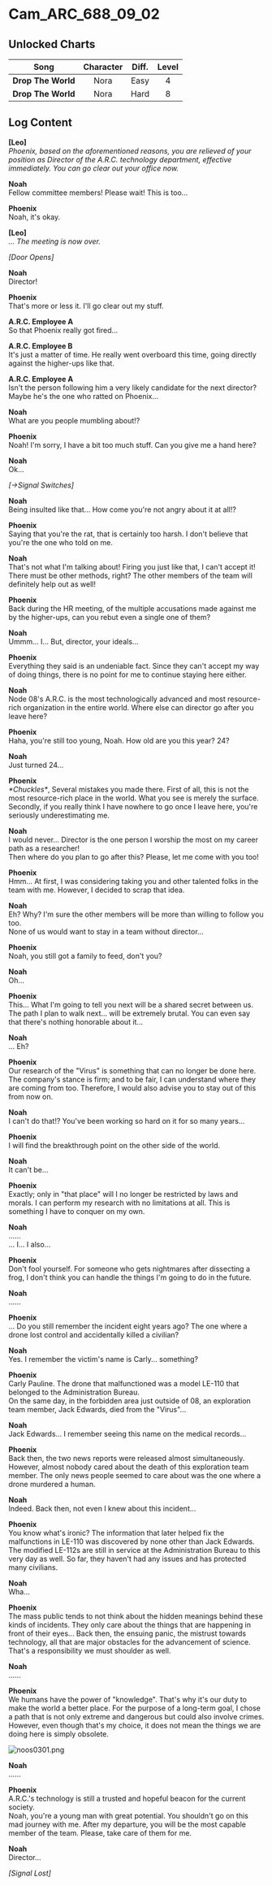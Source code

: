 # Cam_ARC_688_09_02
## Unlocked Charts
|       Song       |Character|Diff.|Level|
|------------------|:-------:|:---:|:---:|
|**Drop The World**|  Nora   |Easy |  4  |
|**Drop The World**|  Nora   |Hard |  8  |

## Log Content
**[Leo]**<br>
*Phoenix, based on the aforementioned reasons, you are relieved of your position as Director of the A.R.C. technology department, effective immediately. You can go clear out your office now.*

**Noah**<br>
Fellow committee members! Please wait! This is too...

**Phoenix**<br>
Noah, it's okay.

**[Leo]**<br>
*... The meeting is now over.*

*\[Door Opens\]*

**Noah**<br>
Director!

**Phoenix**<br>
That's more or less it. I'll go clear out my stuff.

**A.R.C. Employee A**<br>
So that Phoenix really got fired...

**A.R.C. Employee B**<br>
It's just a matter of time. He really went overboard this time, going directly against the higher\-ups like that.

**A.R.C. Employee A**<br>
Isn't the person following him a very likely candidate for the next director?<br>
Maybe he's the one who ratted  on Phoenix...

**Noah**<br>
What are you people mumbling about!?

**Phoenix**<br>
Noah! I'm sorry, I have a bit too much stuff. Can you give me a hand here?

**Noah**<br>
Ok...

*[→Signal Switches]*

**Noah**<br>
Being insulted like that... How come you're not angry about it at all!?

**Phoenix**<br>
Saying that you're the rat, that is certainly too harsh. I don't believe that you're the one who told on me.

**Noah**<br>
That's not what I'm talking about! Firing you just like that, I can't accept it! <br>
There must be other methods, right? The other members of the team will definitely help out as well!

**Phoenix**<br>
Back during the HR meeting, of the multiple accusations made against me by the higher\-ups, can you rebut even a single one of them? 

**Noah**<br>
Ummm... I... But, director, your ideals...

**Phoenix**<br>
Everything they said is an undeniable fact. Since they can't accept my way of doing things, there is no point for me to continue staying here either.

**Noah**<br>
Node 08's A.R.C. is the most technologically advanced and most resource\-rich organization in the entire world. Where else can director go after you leave here?

**Phoenix**<br>
Haha, you're still too young, Noah. How old are you this year? 24?

**Noah**<br>
Just turned 24...

**Phoenix**<br>
*\*Chuckles\**, Several mistakes you made there. First of all, this is not the most resource\-rich place in the world. What you see is merely the surface. Secondly, if you really think I have nowhere to go once I leave here, you're seriously underestimating me.

**Noah**<br>
I would never... Director is the one person I worship the most on my career path as a researcher!<br>
Then where do you plan to go after this? Please, let me come with you too!

**Phoenix**<br>
Hmm... At first, I was considering taking you and other talented folks in the team with me. However, I decided to scrap that idea.

**Noah**<br>
Eh? Why? I'm sure the other members will be more than willing to follow you too.<br>
None of us would want to stay in a team without director...

**Phoenix**<br>
Noah, you still got a family to feed, don't you?

**Noah**<br>
Oh...

**Phoenix**<br>
This... What I'm going to tell you next will be a shared secret between us. The path I plan to walk next... will be extremely brutal. You can even say that there's nothing honorable about it...

**Noah**<br>
... Eh?

**Phoenix**<br>
Our research of the "Virus" is something that can no longer be done here. The company's stance is firm; and to be fair, I can understand where they are coming from too. Therefore, I would also advise you to stay out of this from now on.

**Noah**<br>
I can't do that!? You've been working so hard on it for so many years...

**Phoenix**<br>
I will find the breakthrough point on the other side of the world.

**Noah**<br>
It can't be...

**Phoenix**<br>
Exactly; only in "that place" will I no longer be restricted by laws and morals. I can perform my research with no limitations at all. This is something I have to conquer on my own.

**Noah**<br>
......<br>
... I... I also...

**Phoenix**<br>
Don't fool yourself. For someone who gets nightmares after dissecting a frog, I don't think you can handle the things I'm going to do in the future.

**Noah**<br>
......

**Phoenix**<br>
... Do you still remember the incident eight years ago? The one where a drone lost control and accidentally killed a civilian?

**Noah**<br>
Yes. I remember the victim's name is Carly... something?

**Phoenix**<br>
Carly Pauline. The drone that malfunctioned was a model LE\-110 that belonged to the Administration Bureau.<br>
On the same day, in the forbidden area just outside of 08, an exploration team member, Jack Edwards, died from the "Virus"...

**Noah**<br>
Jack Edwards... I remember seeing this name on the medical records...

**Phoenix**<br>
Back then, the two news reports were released almost simultaneously. However, almost nobody cared about the death of this exploration team member. The only news people seemed to care about was the one where a drone murdered a human.

**Noah**<br>
Indeed. Back then, not even I knew about this incident...

**Phoenix**<br>
You know what's ironic? The information that later helped fix the malfunctions in LE\-110 was discovered by none other than Jack Edwards. The modified LE\-112s are still in service at the Administration Bureau to this very day as well. So far, they haven't had any issues and has protected many civilians.

**Noah**<br>
Wha...

**Phoenix**<br>
The mass public tends to not think about the hidden meanings behind these kinds of incidents. They only care about the things that are happening in front of their eyes... Back then, the ensuing panic, the mistrust towards technology, all that are major obstacles for the advancement of science. That's a responsibility we must shoulder as well.

**Noah**<br>
......

**Phoenix**<br>
We humans have the power of "knowledge". That's why it's our duty to make the world a better place. For the purpose of a long\-term goal, I chose a path that is not only extreme and dangerous but could also involve crimes. However, even though that's my choice, it does not mean the things we are doing here is simply obsolete.

![noos0301.png](./attachments/noos0301.png)

**Noah**<br>
......

**Phoenix**<br>
A.R.C.'s technology is still a trusted and hopeful beacon for the current society.<br>
Noah, you're a young man with great potential. You shouldn't go on this mad journey with me. After my departure, you will be the most capable member of the team. Please, take care of them for me.

**Noah**<br>
Director...

*[Signal Lost]*
